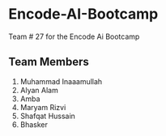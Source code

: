 # Encode-AI-Bootcamp
Team # 27 for the Encode Ai Bootcamp 

## Team Members 
1. Muhammad Inaaamullah
2. Alyan Alam
3. Amba
4. Maryam Rizvi
5. Shafqat Hussain
6. Bhasker
